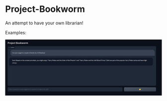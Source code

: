 # Project-Bookworm
An attempt to have your own librarian!

Examples:

![Recommedation 1](imgs/sc1.png)

